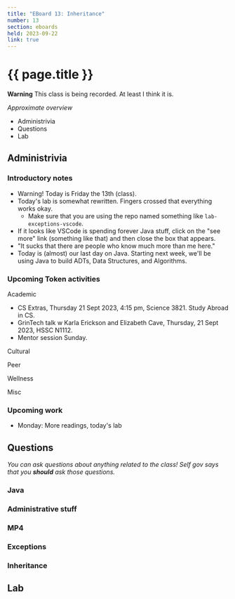 ```yaml
---
title: "EBoard 13: Inheritance"
number: 13
section: eboards
held: 2023-09-22
link: true
---
```

# {{ page.title }}

**Warning** This class is being recorded.  At least I think it is.

_Approximate overview_

* Administrivia
* Questions
* Lab

Administrivia
-------------

### Introductory notes

* Warning!  Today is Friday the 13th (class).
* Today's lab is somewhat rewritten.  Fingers crossed that everything works
  okay.
    * Make sure that you are using the repo named something like
      `lab-exceptions-vscode`.
* If it looks like VSCode is spending forever Java stuff, click on the
  "see more" link (something like that) and then close the box that
  appears.
* "It sucks that there are people who know much more than me here."
* Today is (almost) our last day on Java.  Starting next week, we'll be
  using Java to build ADTs, Data Structures, and Algorithms.

### Upcoming Token activities

Academic

* CS Extras, Thursday 21 Sept 2023, 4:15 pm, Science 3821.  Study Abroad in CS.
* GrinTech talk w Karla Erickson and Elizabeth Cave, Thursday, 21 Sept 2023, 
  HSSC N1112.
* Mentor session Sunday.

Cultural

Peer

Wellness

Misc

### Upcoming work

* Monday: More readings, today's lab

Questions
---------

_You can ask questions about anything related to the class!  Self gov
says that you **should** ask those questions._

### Java

### Administrative stuff

### MP4

### Exceptions

### Inheritance

Lab
---

